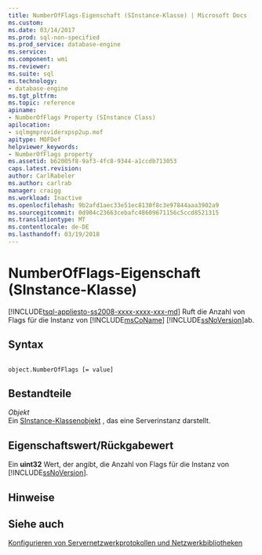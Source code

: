 ```yaml
---
title: NumberOfFlags-Eigenschaft (SInstance-Klasse) | Microsoft Docs
ms.custom: 
ms.date: 03/14/2017
ms.prod: sql-non-specified
ms.prod_service: database-engine
ms.service: 
ms.component: wmi
ms.reviewer: 
ms.suite: sql
ms.technology:
- database-engine
ms.tgt_pltfrm: 
ms.topic: reference
apiname:
- NumberOfFlags Property (SInstance Class)
apilocation:
- sqlmgmproviderxpsp2up.mof
apitype: MOFDef
helpviewer_keywords:
- NumberOfFlags property
ms.assetid: b62005f8-9af3-4fc8-9344-a1ccdb713053
caps.latest.revision: 
author: CarlRabeler
ms.author: carlrab
manager: craigg
ms.workload: Inactive
ms.openlocfilehash: 9b2afd1aec33e51ec8130f8c3e97844aaa3902a9
ms.sourcegitcommit: 0d904c23663cebafc48609671156c5ccd8521315
ms.translationtype: MT
ms.contentlocale: de-DE
ms.lasthandoff: 03/19/2018
---
```

# <a name="numberofflags-property-sinstance-class"></a>NumberOfFlags-Eigenschaft (SInstance-Klasse)
[!INCLUDE[tsql-appliesto-ss2008-xxxx-xxxx-xxx-md](../../../includes/tsql-appliesto-ss2008-xxxx-xxxx-xxx-md.md)]
  Ruft die Anzahl von Flags für die Instanz von [!INCLUDE[msCoName](../../../includes/msconame-md.md)] [!INCLUDE[ssNoVersion](../../../includes/ssnoversion-md.md)]ab.  
  
## <a name="syntax"></a>Syntax  
  
```  
  
object.NumberOfFlags [= value]  
```  
  
## <a name="parts"></a>Bestandteile  
 *Objekt*  
 Ein [SInstance-Klassenobjekt](../../../relational-databases/wmi-provider-configuration-classes/sinstance-class/sinstance-class.md) , das eine Serverinstanz darstellt.  
  
## <a name="property-valuereturn-value"></a>Eigenschaftswert/Rückgabewert  
 Ein **uint32** Wert, der angibt, die Anzahl von Flags für die Instanz von [!INCLUDE[ssNoVersion](../../../includes/ssnoversion-md.md)].  
  
## <a name="remarks"></a>Hinweise  
  
## <a name="see-also"></a>Siehe auch  
 [Konfigurieren von Servernetzwerkprotokollen und Netzwerkbibliotheken](http://msdn.microsoft.com/library/ms177485\(v=sql.100\).aspx)  
  
  
